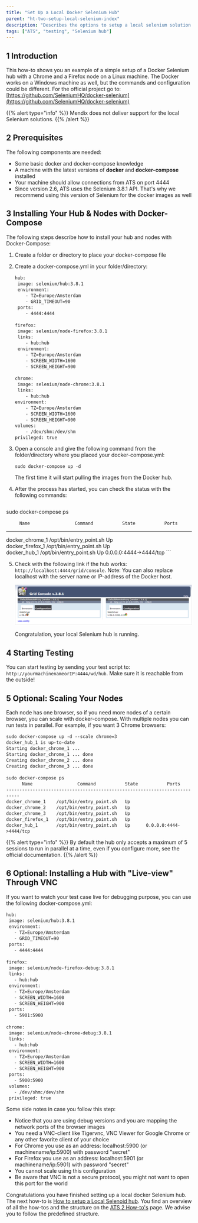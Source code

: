 ```yaml
---
title: "Set Up a Local Docker Selenium Hub"
parent: "ht-two-setup-local-selenium-index"
description: "Describes the options to setup a local selenium solution."
tags: ["ATS", "testing", "Selenium hub"]
---
```


## 1 Introduction

This how-to shows you an example of a simple setup of a Docker Selenium hub with a Chrome and a Firefox node on a Linux machine. The Docker works on a Windows machine as well, but the commands and configuration could be different. For the official project go to: [https://github.com/SeleniumHQ/docker-selenium](https://github.com/SeleniumHQ/docker-selenium)

{{% alert type="info" %}}
Mendix does not deliver support for the local Selenium solutions. 
{{% /alert %}}

## 2 Prerequisites

The following components are needed:

* Some basic docker and docker-compose knowledge
* A machine with the latest versions of **docker** and **docker-compose** installed
* Your machine should allow connections from ATS on port 4444
* Since version 2.6, ATS uses the Selenium 3.8.1 API. That's why we recommend using this version of Selenium for the docker images as well

## 3 Installing Your Hub & Nodes with Docker-Compose

The following steps describe how to install your hub and nodes with Docker-Compose:

1. Create a folder or directory to place your docker-compose file
2.  Create a docker-compose.yml in your folder/directory: 

	```
	hub: 
	 image: selenium/hub:3.8.1
	 environment:
		- TZ=Europe/Amsterdam
		- GRID_TIMEOUT=90
	 ports:
		- 4444:4444
    
	firefox:
	 image: selenium/node-firefox:3.8.1
	 links:
		- hub:hub
	 environment:
		- TZ=Europe/Amsterdam
		- SCREEN_WIDTH=1600
		- SCREEN_HEIGHT=900
    
	chrome:
	 image: selenium/node-chrome:3.8.1
	 links:
		- hub:hub
	environment:
		- TZ=Europe/Amsterdam
		- SCREEN_WIDTH=1600
		- SCREEN_HEIGHT=900
	volumes:
		- /dev/shm:/dev/shm
	privileged: true
	```

3.  Open a console and give the following command from the folder/directory where you placed your docker-compose.yml:

	```
	sudo docker-compose up -d
	```

	The first time it will start pulling the images from the Docker hub.

4.  After the process has started, you can check the status with the following commands:

	```
   sudo docker-compose ps

         Name                 Command           State           Ports         
   ---------------------------------------------------------------------
   docker_chrome_1    /opt/bin/entry_point.sh   Up                            
   docker_firefox_1   /opt/bin/entry_point.sh   Up                            
   docker_hub_1       /opt/bin/entry_point.sh   Up      0.0.0.0:4444->4444/tcp
	```

5.  Check with the following link if the hub works: `http://localhost:4444/grid/console`. Note: You can also replace localhost with the server name or IP-address of the Docker host.

	![](attachments/ht-two-setup-loc-sel-ix/ht-two-setup-local-docker-selenium-hub/docker_grid.png)

	Congratulation, your local Selenium hub is running.

## 4 Starting Testing

You can start testing by sending your test script to: `http://yourmachinenameorIP:4444/wd/hub`. Make sure it is reachable from the outside!

## 5 Optional: Scaling Your Nodes

Each node has one browser, so if you need more nodes of a certain browser, you can scale with docker-compose. With multiple nodes you can run tests in parallel. For example, if you want 3 Chrome browsers:

   ```
   sudo docker-compose up -d --scale chrome=3
   docker_hub_1 is up-to-date
   Starting docker_chrome_1 ... 
   Starting docker_chrome_1 ... done
   Creating docker_chrome_2 ... done
   Creating docker_chrome_3 ... done

   sudo docker-compose ps
         Name                 Command           State           Ports         
   ---------------------------------------------------------------------------
   docker_chrome_1    /opt/bin/entry_point.sh   Up                            
   docker_chrome_2    /opt/bin/entry_point.sh   Up                            
   docker_chrome_3    /opt/bin/entry_point.sh   Up                            
   docker_firefox_1   /opt/bin/entry_point.sh   Up                            
   docker_hub_1       /opt/bin/entry_point.sh   Up      0.0.0.0:4444->4444/tcp
   ```

{{% alert type="info" %}}
By default the hub only accepts a maximum of 5 sessions to run in parallel at a time, even if you configure more, see the official documentation.
{{% /alert %}}

## 6 Optional: Installing a Hub with "Live-view" Through VNC

If you want to watch your test case live for debugging purpose, you can use the following docker-compose.yml:

    hub: 
     image: selenium/hub:3.8.1
     environment:
       - TZ=Europe/Amsterdam
       - GRID_TIMEOUT=90
     ports:
       - 4444:4444
    
    firefox:
     image: selenium/node-firefox-debug:3.8.1
     links:
       - hub:hub
     environment:
       - TZ=Europe/Amsterdam
       - SCREEN_WIDTH=1600
       - SCREEN_HEIGHT=900
     ports:
       - 5901:5900
    
    chrome:
     image: selenium/node-chrome-debug:3.8.1
     links:
       - hub:hub
     environment:
       - TZ=Europe/Amsterdam
       - SCREEN_WIDTH=1600
       - SCREEN_HEIGHT=900
     ports:
       - 5900:5900
     volumes:
       - /dev/shm:/dev/shm
     privileged: true

Some side notes in case you follow this step:

* Notice that you are using debug versions and you are mapping the network ports of the browser images 
* You need a VNC-client like Tigervnc, VNC Viewer for Google Chrome or any other favorite client of your choice
* For Chrome you use as an address: localhost:5900 (or machinename/ip:5900) with password "secret"
* For Firefox you use as an address: localhost:5901 (or machinename/ip:5901) with password "secret"
* You cannot scale using this configuration
* Be aware that VNC is not a secure protocol, you might not want to open this port for the world

Congratulations you have finished setting up a local docker Selenium hub. The next how-to is [How to setup a Local Selenoid hub](ht-two-setup-local-selenoid-hub). You find an overview of all the how-tos and the structure on the [ATS 2 How-to's](ht-two) page. We advise you to follow the predefined structure.

